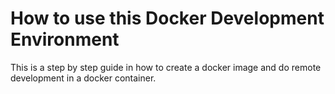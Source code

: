 # How to use this Docker Development Environment

This is a step by step guide in how to create a docker image and do remote development in a docker container.

##
